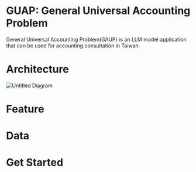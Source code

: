 # GUAP: General Universal Accounting Problem
General Universal Accounting Problem(GAUP) is an LLM model application that can be used for accounting consultation in Taiwan.
# Architecture
![Untitled Diagram](https://github.com/user-attachments/assets/6f46a0b8-7490-420f-bc10-8eb368c2b797)

# Feature
# Data
# Get Started
